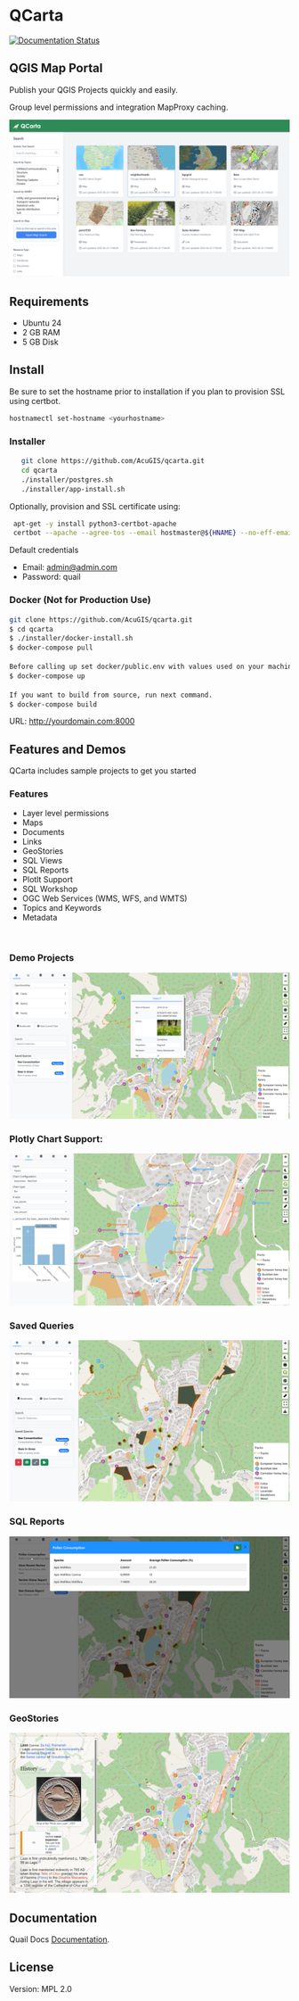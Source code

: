 # QCarta

[![Documentation Status](https://readthedocs.org/projects/quailserver/badge/?version=latest)](https://quail.docs.acugis.com/en/latest/?badge=latest)

## QGIS Map Portal 

Publish your QGIS Projects quickly and easily.  

Group level permissions and integration MapProxy caching.

![Quail](docs/_static/QCarta-Main.png)

  
## Requirements

- Ubuntu 24
- 2 GB RAM
- 5 GB Disk

## Install

Be sure to set the hostname prior to installation if you plan to provision SSL using certbot.

```bash
hostnamectl set-hostname <yourhostname>
```

### Installer

```bash
   git clone https://github.com/AcuGIS/qcarta.git
   cd qcarta
   ./installer/postgres.sh
   ./installer/app-install.sh
```

Optionally, provision and SSL certificate using:

```bash
 apt-get -y install python3-certbot-apache
 certbot --apache --agree-tos --email hostmaster@${HNAME} --no-eff-email -d ${HNAME}
```

Default credentials

   - Email: admin@admin.com
   - Password: quail

### Docker (Not for Production Use)

```bash
git clone https://github.com/AcuGIS/qcarta.git
$ cd qcarta
$ ./installer/docker-install.sh
$ docker-compose pull

Before calling up set docker/public.env with values used on your machine!
$ docker-compose up

If you want to build from source, run next command.
$ docker-compose build
```

URL: http://yourdomain.com:8000

## Features and Demos

QCarta includes sample projects to get you started

### Features

- Layer level permissions
- Maps
- Documents
- Links
- GeoStories
- SQL Views
- SQL Reports
- Plotlt Support
- SQL Workshop
- OGC Web Services (WMS, WFS, and WMTS)
- Topics and Keywords
- Metadata

<p>&nbsp;</p>

### Demo Projects

![QuailMap](docs/_static/QCarta-Github-Readme.png)

### Plotly Chart Support:

![QuailMap](docs/_static/QCarta-Github-Readme-2.png)

### Saved Queries

![QuailMap](docs/_static/QCarta-Github-Readme-Query.png)

### SQL Reports

![QuailMap](docs/_static/QCarta-Github-Readme-SQL.png)

### GeoStories

![QuailMap](docs/_static/GeoStories.png)

## Documentation

Quail Docs [Documentation](https://quail.docs.acugis.com).



## License
Version: MPL 2.0
